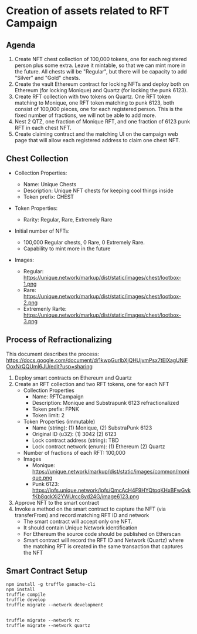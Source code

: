 # Creation of assets related to RFT Campaign

## Agenda

1. Create NFT chest collection of 100,000 tokens, one for each registered person plus some extra. Leave it mintable, so that we can mint more in the future. All chests will be "Regular", but there will be capacity to add "Silver" and "Gold" chests.
2. Create the vault Ethereum contract for locking NFTs and deploy both on Ethereum (for locking Monique) and Quartz (for locking the punk 6123).
3. Create RFT collection with two tokens on Quartz. One RFT token matching to Monique, one RFT token matching to punk 6123, both consist of 100,000 pieces, one for each registered person. This is the fixed number of fractions, we will not be able to add more.
4. Nest 2 QTZ, one fraction of Monique RFT, and one fraction of 6123 punk RFT in each chest NFT.
5. Create claiming contract and the matching UI on the campaign web page that will allow each registered address to claim one chest NFT.

## Chest Collection

- Collection Properties:
    - Name: Unique Chests
    - Description: Unique NFT chests for keeping cool things inside
    - Token prefix: CHEST

- Token Properties:
    - Rarity: Regular, Rare, Extremely Rare

- Initial number of NFTs:
    - 100,000 Regular chests, 0 Rare, 0 Extremely Rare.
    - Capability to mint more in the future

- Images:
    - Regular: https://unique.network/markup/dist/static/images/chest/lootbox-1.png
    - Rare: https://unique.network/markup/dist/static/images/chest/lootbox-2.png
    - Extremenly Rarte: https://unique.network/markup/dist/static/images/chest/lootbox-3.png

## Process of Refractionalizing

This document describes the process:
https://docs.google.com/document/d/1kwpGurlbXjQHUjvmPsx7tEIXagUNiFOoxNrQQUml6JU/edit?usp=sharing

1. Deploy smart contracts on Ethereum and Quartz
2. Create an RFT collection and two RFT tokens, one for each NFT
    - Collection Properties
        - Name: RFTCampaign
        - Description: Monique and Substrapunk 6123 refractionalized
        - Token prefix: FPNK
        - Token limit: 2
    - Token Properties (immutable)
        - Name (string): (1) Monique, (2) SubstraPunk 6123
        - Original ID (u32): (1) 3042 (2) 6123
        - Lock contract address (string): TBD
        - Lock contract network (enum): (1) Ethereum (2) Quartz
    - Number of fractions of each RFT: 100,000
    - Images
        - Monique: https://unique.network/markup/dist/static/images/common/monique.png
        - Punk 6123: https://ipfs.unique.network/ipfs/QmcAcH4F9HYQtpqKHxBFwGvkfKb8qckXj2YWUrcc8yd24G/image6123.png
3. Approve NFT to the smart contract
4. Invoke a method on the smart contract to capture the NFT (via transferFrom) and record matching RFT ID and network
    - The smart contract will accept only one NFT.
    - It should contain Unique Network identification
    - For Ethereum the source code should be published on Etherscan
    - Smart contract will record the RFT ID and Network (Quartz) where the matching RFT is created in the same transaction that captures the NFT


## Smart Contract Setup

```
npm install -g truffle ganache-cli
npm install
truffle compile
truffle develop
truffle migrate --network development


truffle migrate --network rc
truffle migrate --network quartz

```